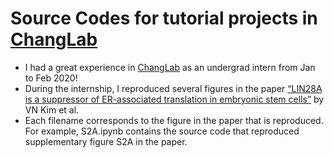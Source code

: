 # Source Codes for tutorial projects in [ChangLab](https://qbio.io)
- I had a great experience in [ChangLab](https://qbio.io) as an undergrad intern from Jan to Feb 2020!
- During the internship, I reproduced several figures in the paper [“LIN28A is a suppressor of ER-associated translation in embryonic stem cells”](https://pubmed.ncbi.nlm.nih.gov/23102813/) by VN Kim et al.
- Each filename corresponds to the figure in the paper that is reproduced. For example, S2A.ipynb contains the source code that reproduced supplementary figure S2A in the paper.
